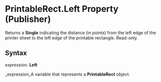 
# PrintableRect.Left Property (Publisher)

Returns a  **Single** indicating the distance (in points) from the left edge of the printer sheet to the left edge of the printable rectangle. Read-only.


## Syntax

 _expression_. **Left**

 _expression_A variable that represents a  **PrintableRect** object.


